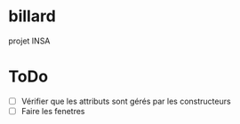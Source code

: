 # billard
projet INSA 

# ToDo

- [ ] Vérifier que les attributs sont gérés par les constructeurs
- [ ] Faire les fenetres
